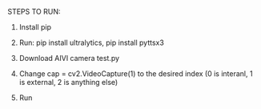 STEPS TO RUN:

1) Install pip

2) Run: pip install ultralytics, pip install pyttsx3

3) Download AIVI camera test.py

4) Change cap = cv2.VideoCapture(1) to the desired index (0 is interanl, 1 is external, 2 is anything else)

5) Run 
